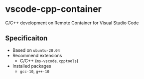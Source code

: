 # vscode-cpp-container

C/C++ development on Remote Container for Visual Studio Code

## Specificaiton

- Based on `ubuntu-20.04`
- Recommend extensions
  - C/C++ (`ms-vscode.cpptools`)
- Installed packages
  - `gcc-10`, `g++-10`
